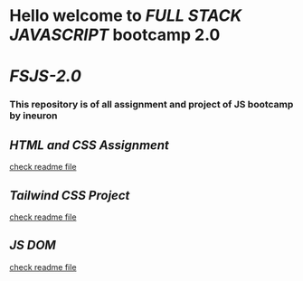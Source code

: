 # Hello welcome to _**FULL STACK JAVASCRIPT**_ bootcamp 2.0
#  _**FSJS-2.0**_ 

<h3> This repository is of all assignment and project of JS bootcamp by <b>ineuron</b></h3>

## _**HTML and CSS Assignment**_
[check readme file](./HTML%20and%20CSS/README.md)
## _**Tailwind CSS Project**_
[check readme file](./Tailwind%20Project/README.md)
## _**JS DOM**_
[check readme file](./JS%20DOM/onclick_colordots/README.md)
